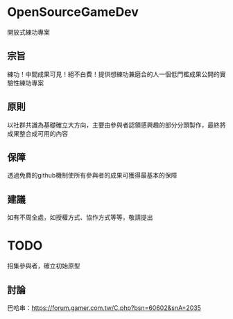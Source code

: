 # OpenSourceGameDev
開放式練功專案

## 宗旨
練功！中間成果可見！絕不白費！提供想練功兼磨合的人一個低門檻成果公開的實驗性練功專案

## 原則
以社群共識為基礎確立大方向，主要由參與者認領感興趣的部分分頭製作，最終將成果整合成可用的內容

## 保障
透過免費的github機制使所有參與者的成果可獲得最基本的保障

## 建議
如有不周全處，如授權方式、協作方式等等，敬請提出


# TODO
招集參與者，確立初始原型

## 討論
巴哈串：https://forum.gamer.com.tw/C.php?bsn=60602&snA=2035
